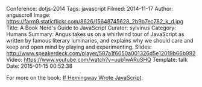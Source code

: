 Conference: dotjs-2014
Tags: javascript
Filmed: 2014-11-17
Author: anguscroll
Image: https://farm9.staticflickr.com/8626/15648745628_2b9b7ec782_k_d.jpg
Title: A Book Nerd's Guide to JavaScript
Curator: sylvinus
Category: Humans
Summary: Angus takes us on a whirlwind tour of JavaScript as written by famous literary luminaries, and explains why we should care and keep and open mind by playing and experimenting.
Slides: http://www.speakerdeck.com/player/587a1f6050a001326d5e12019b66b992
Video: https://www.youtube.com/watch?v=uub1wARuSHQ
Template: talk
Date: 2015-01-15 00:52:38

For more on the book: [If Hemingway Wrote JavaScript](http://anguscroll.com/hemingway).
